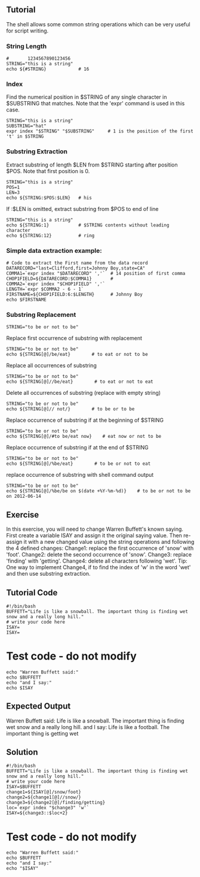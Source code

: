 Tutorial
--------
The shell allows some common string operations which can be very useful for script writing.

### String Length

    #       1234567890123456
    STRING="this is a string"
    echo ${#STRING}            # 16

### Index

Find the numerical position in $STRING of any single character in $SUBSTRING that matches. Note that the 'expr' command is used in this case.

    STRING="this is a string"
    SUBSTRING="hat"
    expr index "$STRING" "$SUBSTRING"     # 1 is the position of the first 't' in $STRING

### Substring Extraction

Extract substring of length $LEN from $STRING starting after position $POS. Note that first position is 0.

    STRING="this is a string"
    POS=1
    LEN=3
    echo ${STRING:$POS:$LEN}   # his

If :$LEN is omitted, extract substring from $POS to end of line

    STRING="this is a string"
    echo ${STRING:1}           # $STRING contents without leading character
    echo ${STRING:12}          # ring

### Simple data extraction example:

    # Code to extract the First name from the data record
    DATARECORD="last=Clifford,first=Johnny Boy,state=CA"
    COMMA1=`expr index "$DATARECORD" ','`  # 14 position of first comma
    CHOP1FIELD=${DATARECORD:$COMMA1}       #
    COMMA2=`expr index "$CHOP1FIELD" ','`
    LENGTH=`expr $COMMA2 - 6 - 1`
    FIRSTNAME=${CHOP1FIELD:6:$LENGTH}      # Johnny Boy
    echo $FIRSTNAME

### Substring Replacement

    STRING="to be or not to be"

Replace first occurrence of substring with replacement

    STRING="to be or not to be"
    echo ${STRING[@]/be/eat}        # to eat or not to be

Replace all occurrences of substring

    STRING="to be or not to be"
    echo ${STRING[@]//be/eat}        # to eat or not to eat

Delete all occurrences of substring (replace with empty string)

    STRING="to be or not to be"
    echo ${STRING[@]// not/}        # to be or to be

Replace occurrence of substring if at the beginning of $STRING

    STRING="to be or not to be"
    echo ${STRING[@]/#to be/eat now}    # eat now or not to be

Replace occurrence of substring if at the end of $STRING

    STRING="to be or not to be"
    echo ${STRING[@]/%be/eat}        # to be or not to eat

replace occurrence of substring with shell command output

    STRING="to be or not to be"
    echo ${STRING[@]/%be/be on $(date +%Y-%m-%d)}    # to be or not to be on 2012-06-14

Exercise
--------
In this exercise, you will need to change Warren Buffett's known saying. First create a variable ISAY and assign it the original saying value. Then re-assign it with a new changed value using the string operations and following the 4 defined changes: 
Change1: replace the first occurrence of 'snow' with 'foot'. 
Change2: delete the second occurrence of 'snow'. 
Change3: replace 'finding' with 'getting'. 
Change4: delete all characters following 'wet'. Tip: One way to implement Change4, if to find the index of 'w' in the word 'wet' and then use substring extraction.

Tutorial Code
-------------

	#!/bin/bash
	BUFFETT="Life is like a snowball. The important thing is finding wet snow and a really long hill."
	# write your code here
	ISAY=
	ISAY=



# Test code - do not modify

	echo "Warren Buffett said:"
	echo $BUFFETT
	echo "and I say:"
	echo $ISAY

Expected Output
---------------
Warren Buffett said:
Life is like a snowball. The important thing is finding wet snow and a really long hill.
and I say:
Life is like a football. The important thing is getting wet

Solution
--------

    #!/bin/bash
    BUFFETT="Life is like a snowball. The important thing is finding wet snow and a really long hill."
    # write your code here
    ISAY=$BUFFETT
    change1=${ISAY[@]/snow/foot}
    change2=${change1[@]//snow/}
    change3=${change2[@]/finding/getting}
    loc=`expr index "$change3" 'w'`
    ISAY=${change3::$loc+2}

# Test code - do not modify

	echo "Warren Buffett said:"
	echo $BUFFETT
	echo "and I say:"
	echo "$ISAY"
